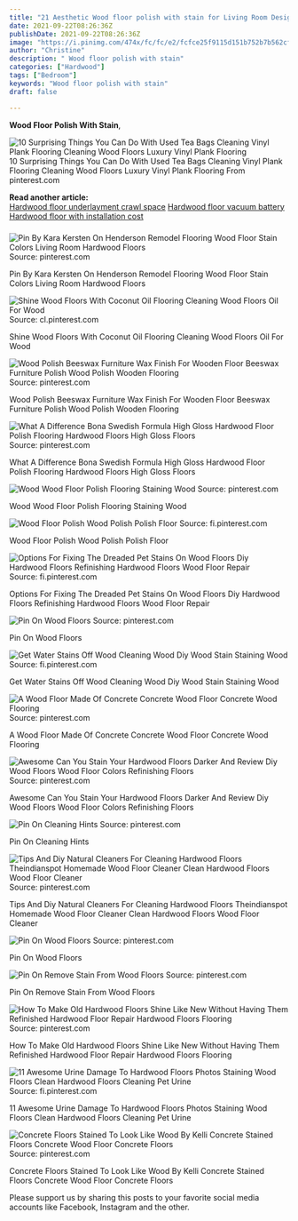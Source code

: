 ```yaml
---
title: "21 Aesthetic Wood floor polish with stain for Living Room Design"
date: 2021-09-22T08:26:36Z
publishDate: 2021-09-22T08:26:36Z
image: "https://i.pinimg.com/474x/fc/fc/e2/fcfce25f9115d151b752b7b562cfd287.jpg"
author: "Christine"
description: " Wood floor polish with stain"
categories: ["Hardwood"]
tags: ["Bedroom"]
keywords: "Wood floor polish with stain"
draft: false

---
```

<!-- Head tag Code -->
**Wood Floor Polish With Stain**, 

![10 Surprising Things You Can Do With Used Tea Bags Cleaning Vinyl Plank Flooring Cleaning Wood Floors Luxury Vinyl Plank Flooring](https://i.pinimg.com/originals/15/c8/7a/15c87a3a9a182c89d2029309dde3b151.jpg "10 Surprising Things You Can Do With Used Tea Bags Cleaning Vinyl Plank Flooring Cleaning Wood Floors Luxury Vinyl Plank Flooring")
10 Surprising Things You Can Do With Used Tea Bags Cleaning Vinyl Plank Flooring Cleaning Wood Floors Luxury Vinyl Plank Flooring From pinterest.com

**Read another article:**  
[Hardwood floor underlayment crawl space](/hardwood-floor-underlayment-crawl-space/)
[Hardwood floor vacuum battery](/hardwood-floor-vacuum-battery/)
[Hardwood floor with installation cost](/hardwood-floor-with-installation-cost/)




### 

 


![Pin By Kara Kersten On Henderson Remodel Flooring Wood Floor Stain Colors Living Room Hardwood Floors](https://i.pinimg.com/originals/dd/91/cc/dd91cc363d21a6fcfe6d2c218562a52b.jpg "Pin By Kara Kersten On Henderson Remodel Flooring Wood Floor Stain Colors Living Room Hardwood Floors")
Source: pinterest.com

Pin By Kara Kersten On Henderson Remodel Flooring Wood Floor Stain Colors Living Room Hardwood Floors  

![Shine Wood Floors With Coconut Oil Flooring Cleaning Wood Floors Oil For Wood](https://i.pinimg.com/originals/00/25/93/00259393740095ef47a8a9f12bb9b68a.jpg "Shine Wood Floors With Coconut Oil Flooring Cleaning Wood Floors Oil For Wood")
Source: cl.pinterest.com

Shine Wood Floors With Coconut Oil Flooring Cleaning Wood Floors Oil For Wood  

![Wood Polish Beeswax Furniture Wax Finish For Wooden Floor Beeswax Furniture Polish Wood Polish Wooden Flooring](https://i.pinimg.com/originals/c2/ae/8a/c2ae8a2b091c354623485e79935b41cb.jpg "Wood Polish Beeswax Furniture Wax Finish For Wooden Floor Beeswax Furniture Polish Wood Polish Wooden Flooring")
Source: pinterest.com

Wood Polish Beeswax Furniture Wax Finish For Wooden Floor Beeswax Furniture Polish Wood Polish Wooden Flooring  

![What A Difference Bona Swedish Formula High Gloss Hardwood Floor Polish Flooring Hardwood Floors High Gloss Floors](https://i.pinimg.com/originals/b3/c7/a7/b3c7a7b9d341a21801ddcf453100cf13.jpg "What A Difference Bona Swedish Formula High Gloss Hardwood Floor Polish Flooring Hardwood Floors High Gloss Floors")
Source: pinterest.com

What A Difference Bona Swedish Formula High Gloss Hardwood Floor Polish Flooring Hardwood Floors High Gloss Floors  

![Wood Wood Floor Polish Flooring Staining Wood](https://i.pinimg.com/736x/8d/6c/07/8d6c07384ca9731c8f1111c916708102--wood-floor-polish-pure-oils.jpg "Wood Wood Floor Polish Flooring Staining Wood")
Source: pinterest.com

Wood Wood Floor Polish Flooring Staining Wood  

![Wood Floor Polish Wood Polish Polish Floor](https://i.pinimg.com/736x/42/28/2e/42282e5521de68218dd3f74c9d3818e1--stain-colors.jpg "Wood Floor Polish Wood Polish Polish Floor")
Source: fi.pinterest.com

Wood Floor Polish Wood Polish Polish Floor  

![Options For Fixing The Dreaded Pet Stains On Wood Floors Diy Hardwood Floors Refinishing Hardwood Floors Wood Floor Repair](https://i.pinimg.com/originals/ef/b5/8f/efb58f0561e79ec57d80ca598756a8b7.jpg "Options For Fixing The Dreaded Pet Stains On Wood Floors Diy Hardwood Floors Refinishing Hardwood Floors Wood Floor Repair")
Source: fi.pinterest.com

Options For Fixing The Dreaded Pet Stains On Wood Floors Diy Hardwood Floors Refinishing Hardwood Floors Wood Floor Repair  

![Pin On Wood Floors](https://i.pinimg.com/originals/80/0d/21/800d21b10d8883fdd92feb78436020f8.png "Pin On Wood Floors")
Source: pinterest.com

Pin On Wood Floors  

![Get Water Stains Off Wood Cleaning Wood Diy Wood Stain Staining Wood](https://i.pinimg.com/600x315/fb/80/d6/fb80d66efc830b032c5d84613a13b256.jpg "Get Water Stains Off Wood Cleaning Wood Diy Wood Stain Staining Wood")
Source: fi.pinterest.com

Get Water Stains Off Wood Cleaning Wood Diy Wood Stain Staining Wood  

![A Wood Floor Made Of Concrete Concrete Wood Floor Concrete Wood Flooring](https://i.pinimg.com/originals/87/f3/ce/87f3ce4eab83e8ddfa6e52df8fddd4a6.jpg "A Wood Floor Made Of Concrete Concrete Wood Floor Concrete Wood Flooring")
Source: pinterest.com

A Wood Floor Made Of Concrete Concrete Wood Floor Concrete Wood Flooring  

![Awesome Can You Stain Your Hardwood Floors Darker And Review Diy Wood Floors Wood Floor Colors Refinishing Floors](https://i.pinimg.com/originals/ac/fb/3b/acfb3bcbcf35fb0de2779ff780210c50.jpg "Awesome Can You Stain Your Hardwood Floors Darker And Review Diy Wood Floors Wood Floor Colors Refinishing Floors")
Source: pinterest.com

Awesome Can You Stain Your Hardwood Floors Darker And Review Diy Wood Floors Wood Floor Colors Refinishing Floors  

![Pin On Cleaning Hints](https://i.pinimg.com/originals/5b/89/ad/5b89ad086f4f8bc20262d606b52f0c33.jpg "Pin On Cleaning Hints")
Source: pinterest.com

Pin On Cleaning Hints  

![Tips And Diy Natural Cleaners For Cleaning Hardwood Floors Theindianspot Homemade Wood Floor Cleaner Clean Hardwood Floors Wood Floor Cleaner](https://i.pinimg.com/originals/a8/7a/d6/a87ad60aa88719f937febb48823ccbea.jpg "Tips And Diy Natural Cleaners For Cleaning Hardwood Floors Theindianspot Homemade Wood Floor Cleaner Clean Hardwood Floors Wood Floor Cleaner")
Source: pinterest.com

Tips And Diy Natural Cleaners For Cleaning Hardwood Floors Theindianspot Homemade Wood Floor Cleaner Clean Hardwood Floors Wood Floor Cleaner  

![Pin On Wood Floors](https://i.pinimg.com/736x/b2/d1/7a/b2d17a6164511fbd61a72c1d94b9ce51--cleaning-wood-floors-cleaner-for-wood-floors.jpg "Pin On Wood Floors")
Source: pinterest.com

Pin On Wood Floors  

![Pin On Remove Stain From Wood Floors](https://i.pinimg.com/originals/ef/52/3d/ef523d6a5f5c30aa603ba7ae24c28ca9.jpg "Pin On Remove Stain From Wood Floors")
Source: pinterest.com

Pin On Remove Stain From Wood Floors  

![How To Make Old Hardwood Floors Shine Like New Without Having Them Refinished Hardwood Floor Repair Hardwood Floors Flooring](https://i.pinimg.com/736x/c1/18/9a/c1189a8859bf667e45d6d8388c2922b2.jpg "How To Make Old Hardwood Floors Shine Like New Without Having Them Refinished Hardwood Floor Repair Hardwood Floors Flooring")
Source: pinterest.com

How To Make Old Hardwood Floors Shine Like New Without Having Them Refinished Hardwood Floor Repair Hardwood Floors Flooring  

![11 Awesome Urine Damage To Hardwood Floors Photos Staining Wood Floors Clean Hardwood Floors Cleaning Pet Urine](https://i.pinimg.com/originals/6a/20/74/6a207417e0eb2a1caff9d38a27ae3c08.jpg "11 Awesome Urine Damage To Hardwood Floors Photos Staining Wood Floors Clean Hardwood Floors Cleaning Pet Urine")
Source: fi.pinterest.com

11 Awesome Urine Damage To Hardwood Floors Photos Staining Wood Floors Clean Hardwood Floors Cleaning Pet Urine  

![Concrete Floors Stained To Look Like Wood By Kelli Concrete Stained Floors Concrete Wood Floor Concrete Floors](https://i.pinimg.com/474x/fc/fc/e2/fcfce25f9115d151b752b7b562cfd287.jpg "Concrete Floors Stained To Look Like Wood By Kelli Concrete Stained Floors Concrete Wood Floor Concrete Floors")
Source: pinterest.com

Concrete Floors Stained To Look Like Wood By Kelli Concrete Stained Floors Concrete Wood Floor Concrete Floors  

Please support us by sharing this posts to your favorite social media accounts like Facebook, Instagram and the other.

